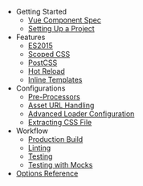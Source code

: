 - Getting Started
  - [Vue Component Spec](start/spec.md)
  - [Setting Up a Project](start/setup.md)
- Features
  - [ES2015](features/es2015.md)
  - [Scoped CSS](features/scoped-css.md)
  - [PostCSS](features/postcss.md)
  - [Hot Reload](features/hot-reload.md)
  - [Inline Templates](features/inline-templates.md)
- Configurations
  - [Pre-Processors](configurations/pre-processors.md)
  - [Asset URL Handling](configurations/asset-url.md)
  - [Advanced Loader Configuration](configurations/advanced.md)
  - [Extracting CSS File](configurations/extract-css.md)
- Workflow
  - [Production Build](workflow/production.md)
  - [Linting](workflow/linting.md)
  - [Testing](workflow/testing.md)
  - [Testing with Mocks](workflow/testing-with-mocks.md)
- [Options Reference](options.md)
